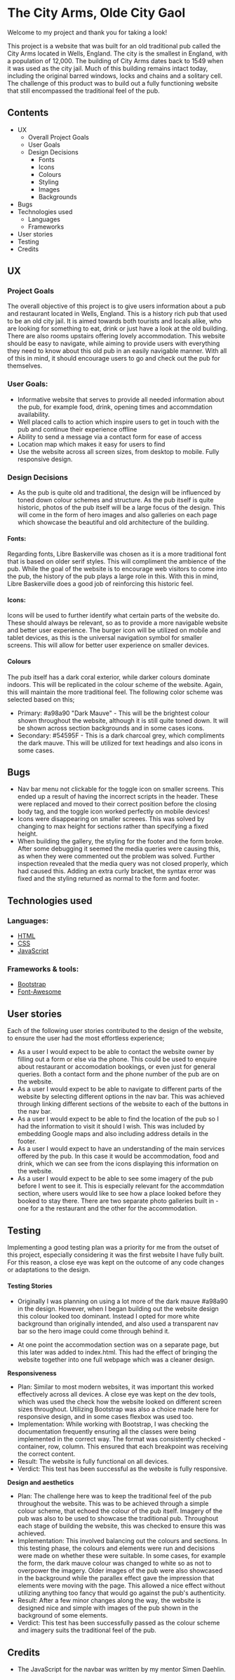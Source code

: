 # The City Arms, Olde City Gaol 

Welcome to my project and thank you for taking a look! 

This project is a website that was built for an old traditional pub called the City Arms located in Wells, England. The city is the smallest in England, with a population of 12,000. 
The building of City Arms dates back to 1549 when it was used as the city jail. Much of this building remains intact today, including the original barred windows, locks and chains
and a solitary cell. The challenge of this product was to build out a fully functioning website that still encompassed the traditional feel of the pub. 

## Contents

* UX
    * Overall Project Goals
    * User Goals
    * Design Decisions
        * Fonts 
        * Icons 
        * Colours
        * Styling 
        * Images 
        * Backgrounds 
* Bugs 
* Technologies used
    * Languages
    * Frameworks
* User stories 
* Testing
* Credits
    

## UX 
### Project Goals 

The overall objective of this project is to give users information about a pub and restaurant located in Wells, England. This is a history rich pub that used to be an old city jail. 
It is aimed towards both tourists and locals alike, who are looking for something to eat, drink or just have a look at the old building. There are also rooms upstairs offering 
lovely accommodation. This website should be easy to navigate, while aiming to provide users with everything they need to know about this old pub in an easily
navigable manner. With all of this in mind, it should encourage users to go and check out the pub for themselves. 

### User Goals:
* Informative website that serves to provide all needed information about the pub, for example food, drink, opening times and accommdation availability.
* Well placed calls to action which inspire users to get in touch with the pub and continue their experience offline
* Ability to send a message via a contact form for ease of access
* Location map which makes it easy for users to find
* Use the website across all screen sizes, from desktop to mobile. Fully responsive design.

### Design Decisions
* As the pub is quite old and traditional, the design will be influenced by toned down colour schemes and structure. As the pub itself is quite historic, photos of the pub itself will
be a large focus of the design. This will come in the form of hero images and also galleries on each page which showcase the beautiful and old architecture of the building.

#### Fonts: 
Regarding fonts, Libre Baskerville was chosen as it is a more traditional font that is based on older serif styles. This will compliment the ambience of the pub. While the goal of the 
website is to encourage web visitors to come into the pub, the history of the pub plays a large role in this. With this in mind, Libre Baskerville does a good job of reinforcing this 
historic feel. 

#### Icons:
Icons will be used to further identify what certain parts of the website do. These should always be relevant, so as to provide a more navigable website and better user experience. The
burger icon will be utilized on mobile and tablet devices, as this is the universal navigation symbol for smaller screens. This will allow for better user experience on smaller devices.

#### Colours
The pub itself has a dark coral exterior, while darker colours dominate indoors. This will be replicated in the colour scheme of the website. Again, this will maintain the more traditional
feel. The following color scheme was selected based on this;
* Primary: #a98a90 "Dark Mauve" - This will be the brightest colour shown throughout the website, although it is still quite toned down. It will be shown across section backgrounds and 
in some cases icons. 
* Secondary: #54595F - This is a dark charcoal grey, which compliments the dark mauve. This will be utilized for text headings and also icons in some cases.

## Bugs 
* Nav bar menu not clickable for the toggle icon on smaller screens. This ended up a result of having the incorrect scripts in the header. These were replaced and moved to their correct 
position before the closing body tag, and the toggle icon worked perfectly on mobile devices!
* Icons were disappearing on smaller screees. This was solved by changing to max height for sections rather than specifying a fixed height. 
* When building the gallery, the styling for the footer and the form broke. After some debugging it seemed the media queries were causing this, as when they were commented out the problem 
was solved. Further inspection revealed that the media query was not closed properly, which had caused this. Adding an extra curly bracket, the syntax error was fixed and the styling returned
as normal to the form and footer. 

## Technologies used

### Languages:

* <a href="https://developer.mozilla.org/en-US/docs/Web/HTML">HTML</a>
* <a href="https://developer.mozilla.org/en-US/docs/Web/CSS">CSS</a>
* <a href="https://www.w3schools.com/js/">JavaScript</a>

### Frameworks & tools:
* <a href="https://getbootstrap.com/">Bootstrap</a>
* <a href="https://fontawesome.com/icons?d=gallery">Font-Awesome</a>

## User stories

Each of the following user stories contributed to the design of the website, to ensure the user had the most effortless experience;
* As a user I would expect to be able to contact the website owner by filling out a form or else via the phone. This could be used to enquire about restaurant or accomodation bookings, or even 
just for general queries. Both a contact form and the phone number of the pub are on the website.
* As a user I would expect to be able to navigate to different parts of the website by selecting different options in the nav bar. This was achieved through linking different sections of 
the website to each of the buttons in the nav bar. 
* As a user I would expect to be able to find the location of the pub so I had the information to visit it should I wish. This was included by embedding Google maps and also including 
address details in the footer. 
* As a user I would expect to have an understanding of the main services offered by the pub. In this case it would be accommodation, food and drink, which we can see from the icons
displaying this information on the website. 
* As a user I would expect to be able to see some imagery of the pub before I went to see it. This is especially relevant for the accommdation section, where users would like to see
how a place looked before they booked to stay there. There are two separate photo galleries built in - one for a the restaurant and the other for the accommodation. 





## Testing

Implementing a good testing plan was a priority for me from the outset of this project, especially considering it was the first website I have fully built. For this reason, a close eye was kept on 
the outcome of any code changes or adaptations to the design. 

#### Testing Stories 

* Originally I was planning on using a lot more of the dark mauve #a98a90 in the design. However, when I began building out the website design this colour looked too dominant. Instead I opted for more white
background than originally intended, and also used a transparent nav bar so the hero image could come through behind it. 

* At one point the accommodation section was on a separate page, but this later was added to index.html. This had the effect of bringing the website together into one full webpage which was a cleaner design. 




<strong>Responsiveness</strong>
* Plan: Similar to most modern websites, it was important this worked effectively across all devices. A close eye was kept on the dev tools, which was used the check how the website looked on different
screen sizes throughout. Utilizing Bootstrap was also a choice made here for responsive design, and in some cases flexbox was used too. 
* Implementation: While working with Bootstrap, I was checking the documentation frequently ensuring all the classes were being implemented in the correct way. The format was consistently checked - container,
row, column. This ensured that each breakpoint was receiving the correct content. 
* Result: The website is fully functional on all devices.
* Verdict: This test has been successful as the website is fully responsive.

<strong>Design and aesthetics</strong>
* Plan: The challenge here was to keep the traditional feel of the pub throughout the website. This was to be achieved through a simple colour scheme, that echoed the colour of the pub itself. Imagery of
the pub was also to be used to showcase the traditional pub. Throughout each stage of building the website, this was checked to ensure this was achieved.
* Implementation: This involved balancing out the colours and sections. In this testing phase, the colours and elements were run and decisions were made on whether these were suitable. In some cases, for
example the form, the dark mauve colour was changed to white so as not to overpower the imagery. Older images of the pub were also showcased in the background while the parallex effect gave the impression
that elements were moving with the page. This allowed a nice effect without utilizing anything too fancy that would go against the pub's authenticity. 
* Result: After a few minor changes along the way, the website is designed nice and simple with images of the pub shown in the background of some elements. 
* Verdict: This test has been successfully passed as the colour scheme and imagery suits the traditional feel of the pub. 

## Credits
* The JavaScript for the navbar was written by my mentor Simen Daehlin.
